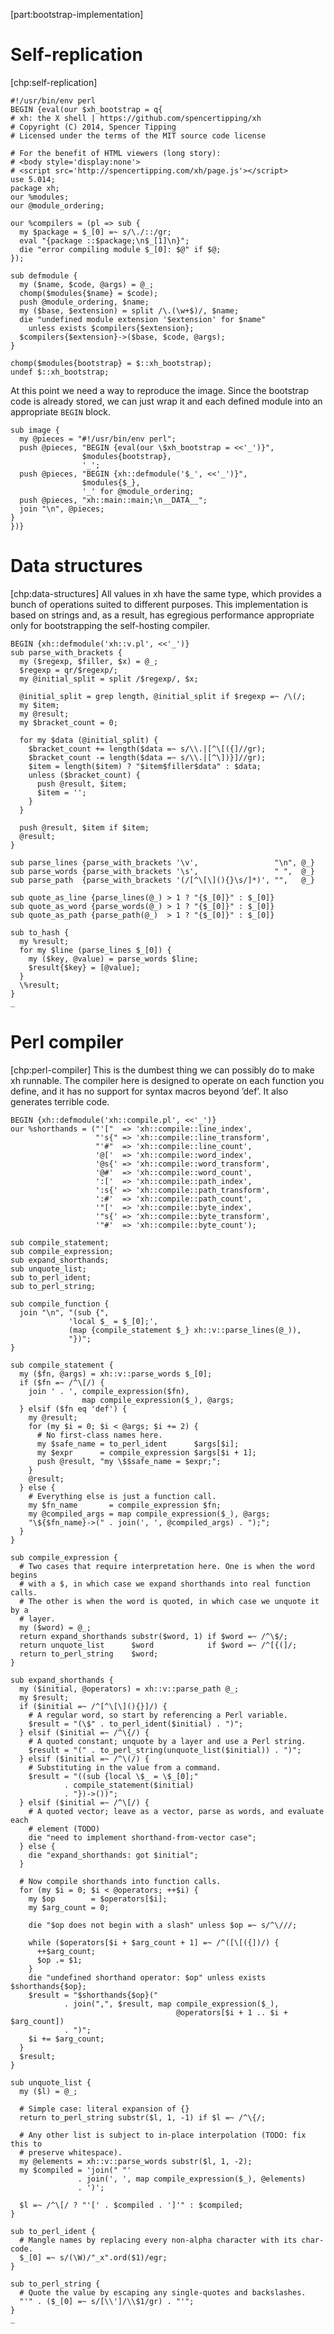 [part:bootstrap-implementation]

Self-replication
================

[chp:self-replication]

    #!/usr/bin/env perl
    BEGIN {eval(our $xh_bootstrap = q{
    # xh: the X shell | https://github.com/spencertipping/xh
    # Copyright (C) 2014, Spencer Tipping
    # Licensed under the terms of the MIT source code license

    # For the benefit of HTML viewers (long story):
    # <body style='display:none'>
    # <script src='http://spencertipping.com/xh/page.js'></script>
    use 5.014;
    package xh;
    our %modules;
    our @module_ordering;

    our %compilers = (pl => sub {
      my $package = $_[0] =~ s/\./::/gr;
      eval "{package ::$package;\n$_[1]\n}";
      die "error compiling module $_[0]: $@" if $@;
    });

    sub defmodule {
      my ($name, $code, @args) = @_;
      chomp($modules{$name} = $code);
      push @module_ordering, $name;
      my ($base, $extension) = split /\.(\w+$)/, $name;
      die "undefined module extension '$extension' for $name"
        unless exists $compilers{$extension};
      $compilers{$extension}->($base, $code, @args);
    }

    chomp($modules{bootstrap} = $::xh_bootstrap);
    undef $::xh_bootstrap; 

At this point we need a way to reproduce the image. Since the bootstrap
code is already stored, we can just wrap it and each defined module into
an appropriate `BEGIN` block.

    sub image {
      my @pieces = "#!/usr/bin/env perl";
      push @pieces, "BEGIN {eval(our \$xh_bootstrap = <<'_')}",
                    $modules{bootstrap},
                    '_';
      push @pieces, "BEGIN {xh::defmodule('$_', <<'_')}",
                    $modules{$_},
                    '_' for @module_ordering;
      push @pieces, "xh::main::main;\n__DATA__";
      join "\n", @pieces;
    }
    })} 

Data structures
===============

[chp:data-structures] All values in xh have the same type, which
provides a bunch of operations suited to different purposes. This
implementation is based on strings and, as a result, has egregious
performance appropriate only for bootstrapping the self-hosting
compiler.

    BEGIN {xh::defmodule('xh::v.pl', <<'_')}
    sub parse_with_brackets {
      my ($regexp, $filler, $x) = @_;
      $regexp = qr/$regexp/;
      my @initial_split = split /$regexp/, $x;

      @initial_split = grep length, @initial_split if $regexp =~ /\(/;
      my $item;
      my @result;
      my $bracket_count = 0;

      for my $data (@initial_split) {
        $bracket_count += length($data =~ s/\\.|[^\[({]//gr);
        $bracket_count -= length($data =~ s/\\.|[^\])}]//gr);
        $item = length($item) ? "$item$filler$data" : $data;
        unless ($bracket_count) {
          push @result, $item;
          $item = '';
        }
      }

      push @result, $item if $item;
      @result;
    }

    sub parse_lines {parse_with_brackets '\v',                 "\n", @_}
    sub parse_words {parse_with_brackets '\s',                 " ",  @_}
    sub parse_path  {parse_with_brackets '(/[^\[\](){}\s/]*)', "",   @_}

    sub quote_as_line {parse_lines(@_) > 1 ? "{$_[0]}" : $_[0]}
    sub quote_as_word {parse_words(@_) > 1 ? "{$_[0]}" : $_[0]}
    sub quote_as_path {parse_path(@_)  > 1 ? "{$_[0]}" : $_[0]}

    sub to_hash {
      my %result;
      for my $line (parse_lines $_[0]) {
        my ($key, @value) = parse_words $line;
        $result{$key} = [@value];
      }
      \%result;
    }
    _
     

Perl compiler
=============

[chp:perl-compiler] This is the dumbest thing we can possibly do to make
xh runnable. The compiler here is designed to operate on each function
you define, and it has no support for syntax macros beyond ’def’. It
also generates terrible code.

    BEGIN {xh::defmodule('xh::compile.pl', <<'_')}
    our %shorthands = ("'["  => 'xh::compile::line_index',
                       "'s{" => 'xh::compile::line_transform',
                       "'#"  => 'xh::compile::line_count',
                       '@['  => 'xh::compile::word_index',
                       '@s{' => 'xh::compile::word_transform',
                       '@#'  => 'xh::compile::word_count',
                       ':['  => 'xh::compile::path_index',
                       ':s{' => 'xh::compile::path_transform',
                       ':#'  => 'xh::compile::path_count',
                       '"['  => 'xh::compile::byte_index',
                       '"s{' => 'xh::compile::byte_transform',
                       '"#'  => 'xh::compile::byte_count');

    sub compile_statement;
    sub compile_expression;
    sub expand_shorthands;
    sub unquote_list;
    sub to_perl_ident;
    sub to_perl_string;

    sub compile_function {
      join "\n", "(sub {",
                 'local $_ = $_[0];',
                 (map {compile_statement $_} xh::v::parse_lines(@_)),
                 "})";
    }

    sub compile_statement {
      my ($fn, @args) = xh::v::parse_words $_[0];
      if ($fn =~ /^\[/) {
        join ' . ', compile_expression($fn),
                    map compile_expression($_), @args;
      } elsif ($fn eq 'def') {
        my @result;
        for (my $i = 0; $i < @args; $i += 2) {
          # No first-class names here.
          my $safe_name = to_perl_ident      $args[$i];
          my $expr      = compile_expression $args[$i + 1];
          push @result, "my \$$safe_name = $expr;";
        }
        @result;
      } else {
        # Everything else is just a function call.
        my $fn_name       = compile_expression $fn;
        my @compiled_args = map compile_expression($_), @args;
        "\${$fn_name}->(" . join(', ', @compiled_args) . ");";
      }
    }

    sub compile_expression {
      # Two cases that require interpretation here. One is when the word begins
      # with a $, in which case we expand shorthands into real function calls.
      # The other is when the word is quoted, in which case we unquote it by a
      # layer.
      my ($word) = @_;
      return expand_shorthands substr($word, 1) if $word =~ /^\$/;
      return unquote_list      $word            if $word =~ /^[{(]/;
      return to_perl_string    $word;
    }

    sub expand_shorthands {
      my ($initial, @operators) = xh::v::parse_path @_;
      my $result;
      if ($initial =~ /^[^\[\](){}]/) {
        # A regular word, so start by referencing a Perl variable.
        $result = "(\$" . to_perl_ident($initial) . ")";
      } elsif ($initial =~ /^\{/) {
        # A quoted constant; unquote by a layer and use a Perl string.
        $result = "(" . to_perl_string(unquote_list($initial)) . ")";
      } elsif ($initial =~ /^\(/) {
        # Substituting in the value from a command.
        $result = "((sub {local \$_ = \$_[0];"
                . compile_statement($initial)
                . "})->())";
      } elsif ($initial =~ /^\[/) {
        # A quoted vector; leave as a vector, parse as words, and evaluate each
        # element (TODO)
        die "need to implement shorthand-from-vector case";
      } else {
        die "expand_shorthands: got $initial";
      }

      # Now compile shorthands into function calls.
      for (my $i = 0; $i < @operators; ++$i) {
        my $op        = $operators[$i];
        my $arg_count = 0;

        die "$op does not begin with a slash" unless $op =~ s/^\///;

        while ($operators[$i + $arg_count + 1] =~ /^([\[({])/) {
          ++$arg_count;
          $op .= $1;
        }
        die "undefined shorthand operator: $op" unless exists $shorthands{$op};
        $result = "$shorthands{$op}("
                . join(",", $result, map compile_expression($_),
                                         @operators[$i + 1 .. $i + $arg_count])
                . ")";
        $i += $arg_count;
      }
      $result;
    }

    sub unquote_list {
      my ($l) = @_;

      # Simple case: literal expansion of {}
      return to_perl_string substr($l, 1, -1) if $l =~ /^\{/;

      # Any other list is subject to in-place interpolation (TODO: fix this to
      # preserve whitespace).
      my @elements = xh::v::parse_words substr($l, 1, -2);
      my $compiled = 'join(" "'
                   . join(', ', map compile_expression($_), @elements)
                   . ')';

      $l =~ /^\[/ ? "'[' . $compiled . ']'" : $compiled;
    }

    sub to_perl_ident {
      # Mangle names by replacing every non-alpha character with its char-code.
      $_[0] =~ s/(\W)/"_x".ord($1)/egr;
    }

    sub to_perl_string {
      # Quote the value by escaping any single-quotes and backslashes.
      "'" . ($_[0] =~ s/[\\']/\\$1/gr) . "'";
    }
    _
     
